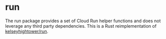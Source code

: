 # run

The run package provides a set of Cloud Run helper functions and does not leverage any third party dependencies.
This is a Rust reimplementation of [kelseyhightower/run](https://github.com/kelseyhightower/run).

